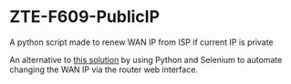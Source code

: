 # ZTE-F609-PublicIP
A python script made to renew WAN IP from ISP if current IP is private

An alternative to [this solution](https://labkom.co.id/mikrotik/solusi-susah-dapat-ip-public-indihome-dengan-menggunakan-script-mikrotik) by using Python and Selenium to automate changing the WAN IP via the router web interface.
